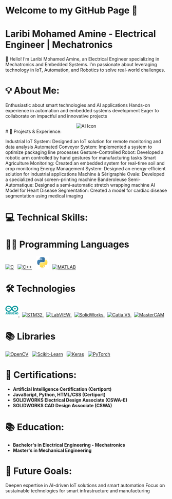 # Welcome to my GitHub Page 👋
# Laribi Mohamed Amine - Electrical Engineer | Mechatronics

👋 Hello! I’m Laribi Mohamed Amine, an Electrical Engineer specializing in Mechatronics and Embedded Systems. I’m passionate about leveraging technology in IoT, Automation, and Robotics to solve real-world challenges.

# 💡 About Me:

Enthusiastic about smart technologies and AI applications
Hands-on experience in automation and embedded systems development
Eager to collaborate on impactful and innovative projects
<div align="center"> <img src="https://img.icons8.com/ios-filled/50/000000/artificial-intelligence.png" alt="AI Icon"> </div>
# 🚀 Projects & Experience:

Industrial IoT System: Designed an IoT solution for remote monitoring and data analysis
Automated Conveyor System: Implemented a system to optimize packaging line processes
Gesture-Controlled Robot: Developed a robotic arm controlled by hand gestures for manufacturing tasks
Smart Agriculture Monitoring: Created an embedded system for real-time soil and crop monitoring
Energy Management System: Designed an energy-efficient solution for industrial applications
Machine à Sérigraphie Ovale: Developed a specialized oval screen-printing machine
Banderoleuse Semi-Automatique: Designed a semi-automatic stretch wrapping machine
AI Model for Heart Disease Segmentation: Created a model for cardiac disease segmentation using medical imaging

# 💻 Technical Skills:

# 👨‍💻 Programming Languages
<div align="left"> <a href="https://www.cprogramming.com" target="_blank" rel="noreferrer"><img src="https://raw.githubusercontent.com/arasgungore/arasgungore/main/icons/c.svg" alt="C" width="40" height="40" /></a> &nbsp; <a href="https://www.cplusplus.com" target="_blank" rel="noreferrer"><img src="https://raw.githubusercontent.com/arasgungore/arasgungore/main/icons/cplusplus.svg" alt="C++" width="40" height="40" /></a> &nbsp; <a href="https://www.python.org" target="_blank" rel="noreferrer"><img src="https://raw.githubusercontent.com/devicons/devicon/master/icons/python/python-original.svg" alt="Python" width="40" height="40" /></a> &nbsp; <a href="https://www.mathworks.com/products/matlab.html" target="_blank" rel="noreferrer"><img src="https://upload.wikimedia.org/wikipedia/commons/2/21/Matlab_Logo.png" alt="MATLAB" width="40" height="40" /></a> </div>

# 🛠 Technologies

<div align="left"> 
  <a href="https://www.arduino.cc" target="_blank" rel="noreferrer">
    <img src="https://raw.githubusercontent.com/devicons/devicon/master/icons/arduino/arduino-original-wordmark.svg" alt="Arduino" width="40" height="40" />
  </a> &nbsp; 
  <a href="https://www.st.com/en/microcontrollers-microprocessors/stm32-32-bit-microcontrollers.html" target="_blank" rel="noreferrer">
    <img src="https://upload.wikimedia.org/wikipedia/commons/4/45/Stm32_logo.png" alt="STM32" width="40" height="40" />
  </a> &nbsp; 
  <a href="https://www.ni.com/fr-fr/shop/labview.html" target="_blank" rel="noreferrer">
    <img src="https://upload.wikimedia.org/wikipedia/commons/7/7e/Labview_logo.png" alt="LabVIEW" width="40" height="40" />
  </a> &nbsp; 
  <a href="https://www.solidworks.com" target="_blank" rel="noreferrer">
    <img src="https://upload.wikimedia.org/wikipedia/commons/3/3c/SolidWorks_Logo.svg" alt="SolidWorks" width="40" height="40" />
  </a> &nbsp; 
  <a href="https://www.3ds.com/products-services/catia/" target="_blank" rel="noreferrer">
    <img src="https://upload.wikimedia.org/wikipedia/commons/6/68/CATIA_Logo.png" alt="Catia V5" width="40" height="40" />
  </a> &nbsp; 
  <a href="https://www.mastercam.com" target="_blank" rel="noreferrer">
    <img src="https://upload.wikimedia.org/wikipedia/commons/3/3a/Mastercam_logo.svg" alt="MasterCAM" width="40" height="40" />
  </a> 
</div>

# 📚 Libraries
<div align="left"> <a href="https://opencv.org" target="_blank" rel="noreferrer"><img src="https://www.vectorlogo.zone/logos/opencv/opencv-icon.svg" alt="OpenCV" width="40" height="40" /></a> &nbsp; <a href="https://scikit-learn.org" target="_blank" rel="noreferrer"><img src="https://upload.wikimedia.org/wikipedia/commons/0/05/Scikit_learn_logo_small.svg" alt="Scikit-Learn" width="40" height="40" /></a> &nbsp; <a href="https://keras.io" target="_blank" rel="noreferrer"><img src="https://upload.wikimedia.org/wikipedia/commons/a/ae/Keras_logo.svg" alt="Keras" width="40" height="40" /></a> &nbsp; <a href="https://pytorch.org" target="_blank" rel="noreferrer"><img src="https://www.vectorlogo.zone/logos/pytorch/pytorch-icon.svg" alt="PyTorch" width="40" height="40" /></a> </div>

# 📜 Certifications:

- **Artificial Intelligence Certification (Certiport)**
- **JavaScript, Python, HTML/CSS (Certiport)**
- **SOLIDWORKS Electrical Design Associate (CSWA-E)**
- **SOLIDWORKS CAD Design Associate (CSWA)**

# 📚 Education:

- **Bachelor's in Electrical Engineering - Mechatronics**
- **Master's in Mechanical Engineering**

# 🎯 Future Goals:

Deepen expertise in AI-driven IoT solutions and smart automation
Focus on sustainable technologies for smart infrastructure and manufacturing
